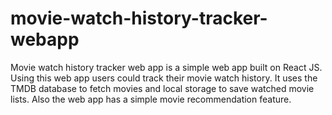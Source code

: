 # movie-watch-history-tracker-webapp

Movie watch history tracker web app is a simple web app built on React JS. Using this web app users could track their movie watch history. It uses the TMDB database to fetch movies and local storage to save watched movie lists. Also the web app has a simple movie recommendation feature.
